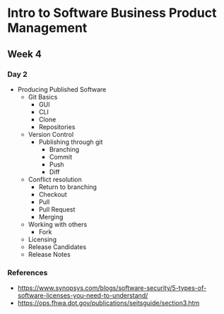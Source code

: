 # Intro to Software Business Product Management
## Week 4
### Day 2
* Producing Published Software
	* Git Basics
		* GUI
		* CLI
		* Clone
		* Repositories
	* Version Control
		* Publishing through git
			* Branching
			* Commit
			* Push
			* Diff
	* Conflict resolution
		* Return to branching
		* Checkout
		* Pull
		* Pull Request
		* Merging
	* Working with others
		* Fork
	* Licensing
	* Release Candidates
	* Release Notes

### References
* https://www.synopsys.com/blogs/software-security/5-types-of-software-licenses-you-need-to-understand/
* https://ops.fhwa.dot.gov/publications/seitsguide/section3.htm